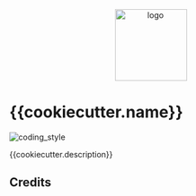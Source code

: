 <div align="center">
    <img src="{{cookiecutter.img}}" alt="logo" height="128">
</div>

# {{cookiecutter.name}}

![coding_style](https://img.shields.io/badge/code%20style-black-000000.svg)

{{cookiecutter.description}}

## Credits

